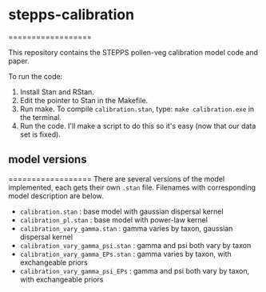 # stepps-calibration
==================

This repository contains the STEPPS pollen-veg calibration model code and paper.

To run the code:
  1.  Install Stan and RStan.
  2.  Edit the pointer to Stan in the Makefile.
  3.  Run make. To compile `calibration.stan`, type: `make calibration.exe` in the terminal.
  4.  Run the code. I'll make a script to do this so it's easy (now that our data set is fixed).

## model versions
==================
There are several versions of the model implemented, each gets their own `.stan` file. Filenames with corresponding model description are below.

  - `calibration.stan` : base model with gaussian dispersal kernel
  - `calibration_pl.stan` : base model with power-law kernel
  - `calibration_vary_gamma.stan` : gamma varies by taxon, gaussian dispersal kernel
  - `calibration_vary_gamma_psi.stan` : gamma and psi both vary by taxon
  - `calibration_vary_gamma_EPs.stan` : gamma varies by taxon, with exchangeable priors
  - `calibration_vary_gamma_psi_EPs` : gamma and psi both vary by taxon, with exchangeable priors


  



